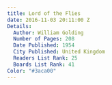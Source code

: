 ```yaml
---
title: Lord of the Flies
date: 2016-11-03 20:11:00 Z
Details:
  Author: William Golding
  Number of Pages: 208
  Date Published: 1954
  City Published: United Kingdom
  Readers List Rank: 25
  Boards List Rank: 41
Color: "#3aca00"
---
```



